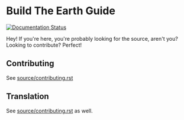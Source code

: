 # Build The Earth Guide

[![Documentation Status](https://readthedocs.org/projects/bteguide/badge/?version=latest)](https://bteguide.readthedocs.io/en/latest/?badge=latest)

Hey! If you're here, you're probably looking for the source, aren't you? Looking to contribute? Perfect!

## Contributing

See [source/contributing.rst](source/contributing.rst)

## Translation

See [source/contributing.rst](source/contributing.rst#translating) as well.
